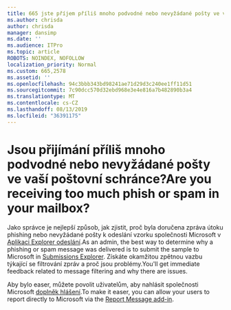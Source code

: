 ```yaml
---
title: 665 jste příjem příliš mnoho podvodné nebo nevyžádané pošty ve vaší poštovní schránce?
ms.author: chrisda
author: chrisda
manager: dansimp
ms.date: ''
ms.audience: ITPro
ms.topic: article
ROBOTS: NOINDEX, NOFOLLOW
localization_priority: Normal
ms.custom: 665,2578
ms.assetid: ''
ms.openlocfilehash: 94c3bbb343bd98241ae71d29d3c240ee1ff11d51
ms.sourcegitcommit: 7c90dcc570d32ebd968e3e4e816a7b482890b3a4
ms.translationtype: MT
ms.contentlocale: cs-CZ
ms.lasthandoff: 08/13/2019
ms.locfileid: "36391175"
---
```

# <a name="are-you-receiving-too-much-phish-or-spam-in-your-mailbox"></a><span data-ttu-id="d5f4e-102">Jsou přijímání příliš mnoho podvodné nebo nevyžádané pošty ve vaší poštovní schránce?</span><span class="sxs-lookup"><span data-stu-id="d5f4e-102">Are you receiving too much phish or spam in your mailbox?</span></span>

<span data-ttu-id="d5f4e-103">Jako správce je nejlepší způsob, jak zjistit, proč byla doručena zpráva útoku phishing nebo nevyžádané pošty k odeslání vzorku společnosti Microsoft v [Aplikaci Explorer odeslání](https://protection.office.com/reportsubmission).</span><span class="sxs-lookup"><span data-stu-id="d5f4e-103">As an admin, the best way to determine why a phishing or spam message was delivered is to submit the sample to Microsoft in [Submissions Explorer](https://protection.office.com/reportsubmission).</span></span> <span data-ttu-id="d5f4e-104">Získáte okamžitou zpětnou vazbu týkající se filtrování zpráv a proč jsou problémy.</span><span class="sxs-lookup"><span data-stu-id="d5f4e-104">You'll get immediate feedback related to message filtering and why there are issues.</span></span>

<span data-ttu-id="d5f4e-105">Aby bylo easer, můžete povolit uživatelům, aby nahlásit společnosti Microsoft [doplněk hlášení](https://appsource.microsoft.com/product/office/WA104381180?src=office&tab=Overview).</span><span class="sxs-lookup"><span data-stu-id="d5f4e-105">To make it easer, you can allow your users to report directly to Microsoft via the [Report Message add-in](https://appsource.microsoft.com/product/office/WA104381180?src=office&tab=Overview).</span></span>
